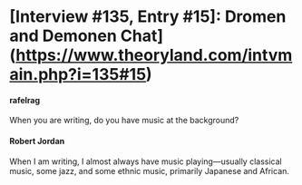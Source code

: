 # [Interview #135, Entry #15]: Dromen and Demonen Chat](https://www.theoryland.com/intvmain.php?i=135#15)

#### rafelrag

When you are writing, do you have music at the background?

#### Robert Jordan

When I am writing, I almost always have music playing—usually classical music, some jazz, and some ethnic music, primarily Japanese and African.


